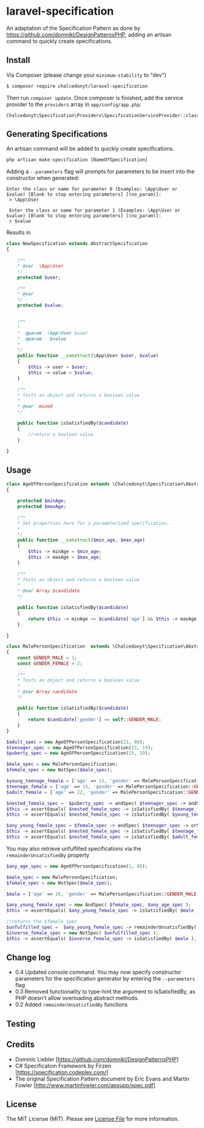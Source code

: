 # laravel-specification


An adaptation of the Specification Pattern as done by https://github.com/domnikl/DesignPatternsPHP, adding an artisan command to quickly create specifications.

## Install

Via Composer (please change your `minimum-stability` to "dev")

``` bash
$ composer require chalcedonyt/laravel-specification
```
Then run `composer update`. Once composer is finished, add the service provider to the `providers` array in `app/config/app.php`:
```
Chalcedonyt\Specification\Providers\SpecificationServiceProvider::class
```

## Generating Specifications

An artisan command will be added to quickly create specifications.
``` php
php artisan make:specification [NameOfSpecification]
```
Adding a `--parameters` flag will prompts for parameters to be insert into the constructor when generated:
```
Enter the class or name for parameter 0 (Examples: \App\User or $value) [Blank to stop entering parameters] [(no_param)]:
 > \App\User

 Enter the class or name for parameter 1 (Examples: \App\User or $value) [Blank to stop entering parameters] [(no_param)]:
 > $value
 ```
 Results in

 ```php
 class NewSpecification extends AbstractSpecification
 {

     /**
     * @var  \App\User
     */
     protected $user;

     /**
     * @var  
     */
     protected $value;


     /**
     *
     *  @param  \App\User $user
     *  @param   $value
     *
     */
     public function __construct(\App\User $user, $value)
     {
         $this -> user = $user;
         $this -> value = $value;
     }

     /**
     * Tests an object and returns a boolean value
     *
     * @var  mixed
     */

     public function isSatisfiedBy($candidate)
     {
         //return a boolean value
     }

 }
 ```

## Usage
``` php
class AgeOfPersonSpecification extends \Chalcedonyt\Specification\AbstractSpecification
{

    protected $minAge;
    protected $maxAge;

    /**
    * Set properties here for a parameterized specification.
    *
    */
    public function __construct($min_age, $max_age)
    {
        $this -> minAge = $min_age;
        $this -> maxAge = $max_age;
    }

    /**
    * Tests an object and returns a boolean value
    *
    * @var Array $candidate
    */

    public function isSatisfiedBy($candidate)
    {
        return $this -> minAge <= $candidate['age'] && $this -> maxAge >= $candidate['age'];
    }

}
```



```php
class MalePersonSpecification  extends \Chalcedonyt\Specification\AbstractSpecification
{
    const GENDER_MALE = 1;
    const GENDER_FEMALE = 2;

    /**
    * Tests an object and returns a boolean value
    *
    * @var Array candidate
    */

    public function isSatisfiedBy($candidate)
    {
        return $candidate['gender'] == self::GENDER_MALE;
    }
}
```

```php
$adult_spec = new AgeOfPersonSpecification(21, 80);
$teenager_spec = new AgeOfPersonSpecification(13, 19);
$puberty_spec = new AgeOfPersonSpecification(15, 19);

$male_spec = new MalePersonSpecification;
$female_spec = new NotSpec($male_spec);

$young_teenage_female = ['age' => 13, 'gender' => MalePersonSpecification::GENDER_FEMALE ];
$teenage_female = ['age' => 15, 'gender' => MalePersonSpecification::GENDER_FEMALE ];
$adult_female = ['age' => 22, 'gender' => MalePersonSpecification::GENDER_FEMALE ];

$nested_female_spec =  $puberty_spec -> andSpec( $teenager_spec -> andSpec( $female_spec ) );
$this -> assertEquals( $nested_female_spec -> isSatisfiedBy( $teenage_female ), true );
$this -> assertEquals( $nested_female_spec -> isSatisfiedBy( $young_teenage_female ), false );

$any_young_female_spec = $female_spec -> andSpec( $teenager_spec -> orSpec( $puberty_spec ));
$this -> assertEquals( $nested_female_spec -> isSatisfiedBy( $teenage_female ), true );
$this -> assertEquals( $nested_female_spec -> isSatisfiedBy( $adult_female ), false );
```

You may also retrieve unfulfilled specifications via the `remainderUnsatisfiedBy` property

```php
$any_age_spec = new AgeOfPersonSpecification(1, 80);

$male_spec = new MalePersonSpecification;
$female_spec = new NotSpec($male_spec);

$male = ['age' => 16, 'gender' => MalePersonSpecification::GENDER_MALE ];

$any_young_female_spec = new AndSpec( $female_spec, $any_age_spec );
$this -> assertEquals( $any_young_female_spec -> isSatisfiedBy( $male ), false );

//returns the $female_spec
$unfulfilled_spec =  $any_young_female_spec -> remainderUnsatisfiedBy( $male );
$inverse_female_spec = new NotSpec( $unfulfilled_spec );
$this -> assertEquals( $inverse_female_spec -> isSatisfiedBy( $male ), true );
```
## Change log

* 0.4 Updated console command. You may now specify constructor parameters for the specification generator  by entering the `--parameters` flag
* 0.3 Removed functionality to type-hint the argument to isSatisfiedBy, as PHP doesn't allow overloading abstract methods.
* 0.2 Added `remainderUnsatisfiedBy` functions

## Testing

## Credits

- Dominic Liebler [https://github.com/domnikl/DesignPatternsPHP]
- C# Specification Framework by Firzen [https://specification.codeplex.com/]
- The original Specification Pattern document by Eric Evans and Martin Fowler [http://www.martinfowler.com/apsupp/spec.pdf]

## License

The MIT License (MIT). Please see [License File](LICENSE.md) for more information.
